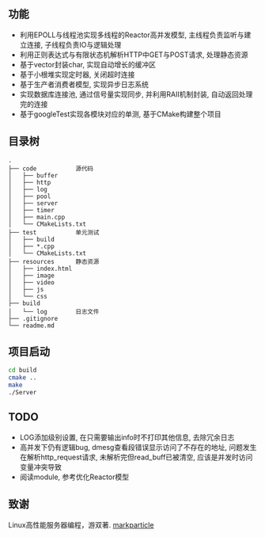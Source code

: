 ## 功能
* 利用EPOLL与线程池实现多线程的Reactor高并发模型, 主线程负责监听与建立连接, 子线程负责IO与逻辑处理
* 利用正则表达式与有限状态机解析HTTP中GET与POST请求, 处理静态资源
* 基于vector封装char, 实现自动增长的缓冲区
* 基于小根堆实现定时器, 关闭超时连接
* 基于生产者消费者模型, 实现异步日志系统
* 实现数据库连接池, 通过信号量实现同步, 并利用RAII机制封装, 自动返回处理完的连接
* 基于googleTest实现各模块对应的单测, 基于CMake构建整个项目


## 目录树
```
.
├── code           源代码
│   ├── buffer
│   ├── http
│   ├── log
│   ├── pool
│   ├── server
│   ├── timer
│   ├── main.cpp
│   └── CMakeLists.txt
├── test           单元测试
│   ├── build
│   ├── *.cpp
│   └── CMakeLists.txt
├── resources      静态资源
│   ├── index.html
│   ├── image
│   ├── video
│   ├── js
│   └── css
├── build          
│   └── log        日志文件
├── .gitignore
└── readme.md
```

## 项目启动
```bash
cd build
cmake ..
make
./Server
```


## TODO
* LOG添加级别设置, 在只需要输出info时不打印其他信息, 去除冗余日志
* 高并发下仍有逻辑bug, dmesg查看段错误显示访问了不存在的地址, 问题发生在解析http_request请求,
    未解析完但read_buff已被清空, 应该是并发时访问变量冲突导致
* 阅读module, 参考优化Reactor模型
## 致谢
Linux高性能服务器编程，游双著.
[markparticle](https://github.com/markparticle/WebServer)